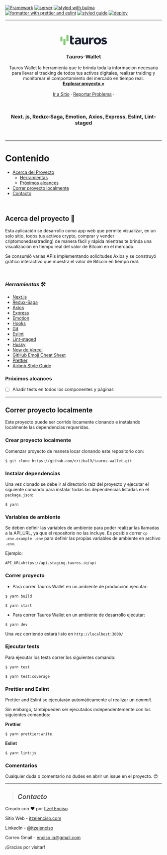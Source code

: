 [![Framework](https://img.shields.io/badge/Framework-Next.js-important?style=plastic)](https://github.com/zeit/next.js/)
[![server](https://img.shields.io/badge/server-express-yellow?style=plastic)](https://expressjs.com/)
[![styled with bulma](https://img.shields.io/badge/styled-Emotion-pink?style=plastic)](https://emotion.sh/)
[![formatter with prettier and eslint](https://img.shields.io/badge/formatter-prettier&eslint-blueviolet?style=plastic)](https://github.com/eslint/eslint)
[![styled guide](https://img.shields.io/badge/style_guide-Airbnb-violet?style=plastic)](https://github.com/airbnb/javascript)
[![deploy](https://img.shields.io/:deploy-Now-blue.svg?style=plastic)](http://badges.isc-license.org)

---

<br />
<p align="center">
  <a href="https://tauros-wallet.vercel.app">
    <img src="public/tauros.png" alt="Logo" width="155">
  </a>

  <h3 align="center">Tauros-Wallet</h3>

  <p align="center">
Tauros Wallet la herramienta que te brinda toda la informacion necesaria para llevar el tracking de todos tus activos digitales, realizar traiding y monitorear el comportamiento del mercado en tiempo real.   <br />
    <a href="https://github.com/eriika19/tauros-wallet/tree/master/components"><strong>Explorar proyecto »</strong></a>
    <br />
    <br />
    <a href="https://tauros-wallet.vercel.app">Ir a Sitio</a>
    ·
    <a href="https://github.com/eriika19/tauros-wallet/issues">Reportar Problema</a>
    ·
  </p>
  <br />
</p>
 
 <h3 align="center"> Next. js, Redux-Saga, Emotion, Axios, Express, Eslint, Lint-staged</h3>
 
 <br />

---

# Contenido

- [Acerca del Proyecto](#acerca-del-proyecto)
  - [Herramientas](#_herramientas_)
  - [Próximos alcances](#próximos-alcances)
- [Correr proyecto localmente](#correr-proyecto-localmente)
- [Contacto](#contacto)

 <br />

## Acerca del proyecto 🚀

Esta aplicación se desarrollo como app web que permite visualizar, en un solo sitio, todos tus
activos crypto, comprar y vender criptomonedas(trading) de manera fácil y rápida mientras te brinda
una visualización en tiempo real del valor de Bitcoin en el mercado.

Se consumió varias APIs implementando solicitudes Axios y se construyó gráfico interactivo que
muestra el valor de Bitcoin en tiempo real.

 <br />

### _*Herramientas*_ 🛠️

- [Next.js](https://github.com/zeit/next.js/)
- [Redux-Saga](https://github.com/bmealhouse/next-redux-saga)
- [Axios](https://github.com/axios/axios)
- [Express](https://expressjs.com/)
- [Emotion](https://emotion.sh/)
- [Hooks](https://es.reactjs.org/docs/hooks-intro.html)
- [Git](https://git-scm.com/)
- [Eslint](https://eslint.org/)
- [Lint-staged](https://openbase.io/js/lint-staged)
- [Husky](https://github.com/typicode/husky)
- [Now de Vercel](https://vercel.com/import?utm_medium=default-template&filter=next.js&utm_source=create-next-app&utm_campaign=create-next-app-readme)
- [GitHub Emoji Cheat Sheet](https://www.webpagefx.com/tools/emoji-cheat-sheet)
- [Prettier](https://github.com/prettier/prettier)
- [Airbnb Style Guide](https://github.com/airbnb/javascript)

### Próximos alcances

- [ ] Añadir tests en todos los componentes y páginas

---

## Correr proyecto localmente

Este proyecto puede ser corrido locamente clonando e instalando localmente las dependencias
requeridas.

### Crear proyecto localmente

Comenzar proyecto de manera locar clonando este repositorio con:

```
$ git clone https://github.com/eriika19/tauros-wallet.git
```

### Instalar dependencias

Una vez clonado se debe ir al directorio raíz del proyecto y ejecutar el siguiente comando para
instalar todas las dependencias listadas en el `package.json`:

```
$ yarn
```

### Variables de ambiente

Se deben definir las variables de ambiente para poder realizar las llamadas a la API_URL, ya que el
repositorio no las incluye. Es posible correr `cp .env.example .env` para definir las propias
variables de ambiente en archivo `.env`.

Ejemplo:

```shell
API_URL=https://api.staging.tauros.io/api
```

### Correr proyecto

- Para correr Tauros Wallet en un ambiente de producción ejecutar:

```
$ yarn build
```

```
$ yarn start
```

- Para correr Tauros Wallet en un ambiente de desarrollo ejecutar:

```
$ yarn dev
```

Una vez corriendo estará listo en `http://localhost:3000/`

### Ejecutar tests

Para ejecutar los tests correr los siguientes comando:

```
$ yarn test
```

```
$ yarn test:coverage
```

### Prettier and Eslint

Prettier and Eslint se ejecutarán automáticamente al realizar un _commit_.

Sin embargo, tambipueden ser ejecutados independentemente con los siguientes comandos:

**Prettier**

```
$ yarn prettier:write
```

**Eslint**

```
$ yarn lint:js
```

### Comentarios

Cualquier duda o comentario no dudes en abrir un issue en el proyecto. 😊

---

> ## _Contacto_

Creado con ❤️ por [Itzel Enciso](https://github.com/eriika19)

Sitio Web - [itzelenciso.com](https://itzelenciso.com/)

LinkedIn - [@itzelenciso](https://www.linkedin.com/in/itzelenciso/)

Correo Gmail -
[enciso.iq@gmail.com](<mailto:enciso.iq@gmail.com?subject=Reclutamiento&body=¡Buen día! el motivo de contacto es:>)

¡Gracias por visitar!
